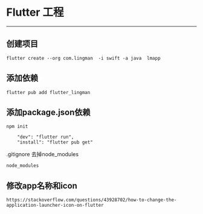 # Flutter 工程

---

## 创建项目

```
flutter create --org com.lingman  -i swift -a java  lmapp
```

## 添加依赖

```
flutter pub add flutter_lingman
```

## 添加package.json依赖

```
npm init
```

```
    "dev": "flutter run",
    "install": "flutter pub get"
```

.gitignore 去掉node_modules

```
node_modules
```

## 修改app名称和icon

```
https://stackoverflow.com/questions/43928702/how-to-change-the-application-launcher-icon-on-flutter
```

